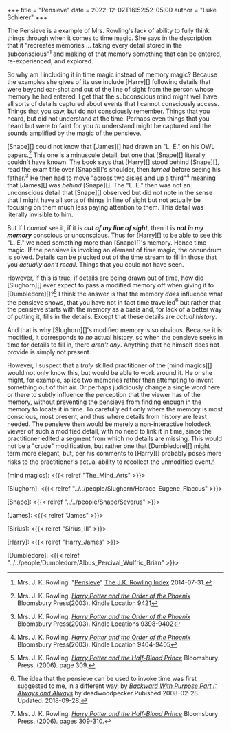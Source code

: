 +++
title = "Pensieve"
date = 2022-12-02T16:52:52-05:00
author = "Luke Schierer"
+++

The Pensieve is a example of Mrs. Rowling's lack of ability to fully think
things through when it comes to time magic.  She says in the description that
it "recreates memories … taking every detail stored in the
subconscious"[^221202-5] and making of that memory something that can be
entered, re-experienced, and explored.  


So why am I including it in time magic instead of memory magic? Because the
examples she gives of its use include [Harry][] following details that were
beyond ear-shot and out of the line of sight from the person whose memory he
had entered.  I get that the subconscious mind might well have all sorts of
details captured about events that I cannot consciously access.  Things that
you saw, but do not consciously remember.  Things that you heard, but did not
understand at the time.  Perhaps even things that you heard but were to faint
for you *to* understand might be captured and the sounds amplified by the magic
of the pensieve.  

[Snape][] could not know that [James][] had drawn an "L. E." on his OWL
papers.[^221202-8]  This one is a minuscule detail, but one that [Snape][]
literally couldn't have known.  The book says that [Harry][] stood behind
[Snape][], read the exam title over [Snape][]'s shoulder, then *turned* before
seeing his father.[^221202-11]  He then had to move "across two aisles and up a
third"[^221202-12] meaning that [James][] was *behind* [Snape][].  The "L. E."
then was not an unconscious detail that [Snape][] observed but did not note in
the sense that I might have all sorts of things in line of sight but not
actually be focusing on them much less paying attention to them.  This detail
was literally invisible to him.

But if I *cannot* see it, if it is ***out of my line of sight***, then it is
***not in my memory*** conscious or unconscious.  Thus for [Harry][] to be
able to see this "L. E." we need something more than [Snape][]'s memory. Hence
time magic.  If the pensieve is invoking an element of time magic, the
conundrum is solved.  Details can be plucked out of the time stream to fill in
those that you *actually don't recall*.  Things that you could not have seen.

However, if this is true, if details are being drawn out of time, how did
[Slughorn][] ever expect to pass a modified memory off when giving it to
[Dumbledore][]?[^221202-9]  I think the answer is that the memory *does*
influence what the pensieve shows, that you have not in fact time
travelled[^221202-10] but rather that the pensieve starts with the memory as a
basis and, for lack of a better way of putting it, fills in the details.
Except that these details are *actual history*.

And that is why [Slughorn][]'s modified memory is so obvious.  Because it is
modified, it corresponds to *no* actual history, so when the pensieve seeks in
time for details to fill in, there *aren't any*.  Anything that he himself does
not provide is simply not present.

However, I suspect that a *truly* skilled practitioner of the [mind magics][]
would not only know this, but would be able to work around it.  He or she
might, for example, splice two memories rather than attempting to invent
something out of thin air.  Or perhaps judiciously change a single word here or
there to subtly influence the perception that the viewer has of the memory,
without preventing the pensieve from finding enough in the memory to locate it
in time.  To carefully edit only where the memory is most conscious, most
present, and thus where details from history are least needed.  The pensieve
then would be merely a non-interactive holodeck viewer of such a modified
detail, with no need to link it in time, since the practitioner edited a segment
from which no details are missing.  This would not be a "crude" modification,
but rather one that [Dumbledore][] might term more elegant, but, per his
comments to [Harry][] probably poses more risks to the practitioner's actual
ability to recollect the unmodified event.[^221202-13]

[mind magics]: <{{< relref "The_Mind_Arts" >}}>

[Slughorn]: <{{< relref "../../people/Slughorn/Horace_Eugene_Flaccus" >}}>

[Snape]: <{{< relref "../../people/Snape/Severus" >}}>

[James]: <{{< relref "James" >}}>

[Sirius]: <{{< relref "Sirius_III" >}}>

[Harry]: <{{< relref "Harry_James" >}}> 

[Dumbledore]: <{{< relref "../../people/Dumbledore/Albus_Percival_Wulfric_Brian" >}}>

[^221202-10]: The idea that the pensieve can be used to invoke time was first
  suggested to me, in a different way, by _[Backward With Purpose Part I:
  Always and Always](https://www.fanfiction.net/s/4101650)_ by deadwoodpecker
  Pubished 2008-02-28. Updated: 2018-09-28.

[^221202-5]: Mrs. J. K. Rowling.
    "[Pensieve](https://www.rowlingindex.org/work/pmpens/)"
    [The J.K. Rowling Index](https://www.rowlingindex.org) 2014-07-31.

[^221202-13]: Mrs. J. K. Rowling.
    _[Harry Potter and the Half-Blood Prince](https://www.librarything.com/work/1133624/book/203684961)_
    Bloomsbury Press. (2006). pages 309-310. 

[^221202-9]: Mrs. J. K. Rowling.
    _[Harry Potter and the Half-Blood Prince](https://www.librarything.com/work/1133624/book/203684961)_
    Bloomsbury Press. (2006). page 309. 

[^221202-11]: Mrs. J. K. Rowling.
    _[Harry Potter and the Order of the Phoenix](https://www.librarything.com/work/115/book/225886709)_
    Bloomsbury Press(2003). Kindle Locations 9398-9402

[^221202-12]: Mrs. J. K. Rowling.
    _[Harry Potter and the Order of the Phoenix](https://www.librarything.com/work/115/book/225886709)_
    Bloomsbury Press(2003). Kindle Location 9404-9405

[^221202-8]: Mrs. J. K. Rowling.
    _[Harry Potter and the Order of the Phoenix](https://www.librarything.com/work/115/book/225886709)_
    Bloomsbury Press(2003). Kindle Location 9421

[^221202-7]: Mrs. J. K. Rowling.
    _[Harry Potter and the Order of the Phoenix](https://www.librarything.com/work/115/book/225886709)_
    Bloomsbury Press(2003). Kindle Location 9449

[^221202-6]: Mrs. J. K. Rowling.
    _[Harry Potter and the Order of the Phoenix](https://www.librarything.com/work/115/book/225886709)_
    Bloomsbury Press(2003). Kindle Location 9455 and surrounding. 

